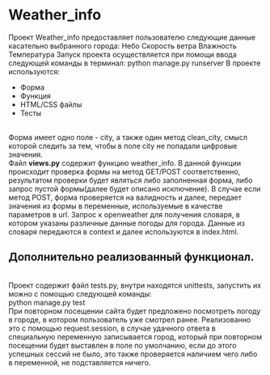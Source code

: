 # Weather_info
Проект Weather_info предоставляет пользователю следующие данные касательно выбранного города:
Небо
Скорость ветра
Влажность
Температура
Запуск проекта осуществляется при помощи ввода следующей команды в терминал:
python manage.py runserver
В проекте используются:
<UL>
<LI>Форма</LI>
<LI>Функция</LI>
<li>HTML/CSS файлы</li>
<li>Тесты</li>
</UL>
<br>
Форма имеет одно поле - city, а также один метод clean_city, смысл которой следить за тем, чтобы в поле city не попадали цифровые значения.<br>
Файл <b>views.py</b> содержит функцию weather_info. В данной функции происходит проверка формы на метод GET/POST соответственно, результатом проверки будет являться либо заполненная форма, либо запрос пустой формы(далее будет описано исключение). В случае если метод POST, форма проверяется на валидность и далее, передает значения из формы в переменные, используемые в качестве параметров в url. Запрос к openweather для получения словаря, в котором указаны различные данные погоды для города. Данные из словаря передаются в context и далее используются в index.html.<br>
<h2><b>Дополнительно реализованный функционал.</b></h2><br>
Проект содержит файл tests.py, внутри находятся unittests, запустить их можно с помощью следующей команды:<br>
python manage.py test<br>
При повторном посещении сайта будет предложено посмотреть погоду в городе, в котором пользователь уже смотрел ранее. Реализованно это с помощью request.session, в случае удачного ответа в специальную переменную записывается город, который при повторном посещении будет выставлен в поле по умолчанию, если до этого успешных сессий не было, это также проверяется наличием чего либо в переменной, не подставляется ничего.

